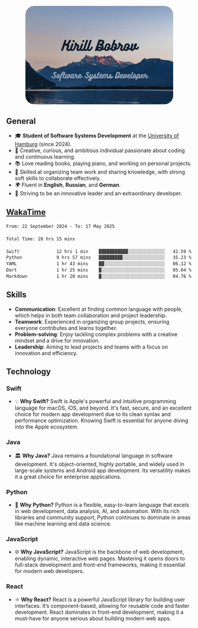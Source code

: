 <p align="center">
  <img src="Thumbnail.png" alt="Thumbnail" width="400px">
</p>

## General
- 🎓 **Student of Software Systems Development** at the [University of Hamburg](https://www.uni-hamburg.de/en.html) (since 2024).
- 🌟 Creative, curious, and ambitious individual passionate about coding and continuous learning.
- 📚 Love reading books, playing piano, and working on personal projects.
- 💼 Skilled at organizing team work and sharing knowledge, with strong soft skills to collaborate effectively.
- 🌍 Fluent in **English**, **Russian**, and **German**.
- 🚀 Striving to be an innovative leader and an extraordinary developer.

## [WakaTime](https://wakatime.com/@h_off_nung)

<!--START_SECTION:WakaTime-->

```txt
From: 22 September 2024 - To: 17 May 2025

Total Time: 28 hrs 15 mins

Swift              12 hrs 1 min    ▓▓▓▓▓▓▓▓▓▓▓░░░░░░░░░░░░░░   42.59 %
Python             9 hrs 57 mins   ▓▓▓▓▓▓▓▓▓░░░░░░░░░░░░░░░░   35.23 %
YAML               1 hr 43 mins    ▓▓░░░░░░░░░░░░░░░░░░░░░░░   06.12 %
Dart               1 hr 25 mins    ▓░░░░░░░░░░░░░░░░░░░░░░░░   05.04 %
Markdown           1 hr 20 mins    ▓░░░░░░░░░░░░░░░░░░░░░░░░   04.76 %
```

<!--END_SECTION:WakaTime-->

## Skills
- **Communication**: Excellent at finding common language with people, which helps in both team collaboration and project leadership.
- **Teamwork**: Experienced in organizing group projects, ensuring everyone contributes and learns together.
- **Problem-solving**: Enjoy tackling complex problems with a creative mindset and a drive for innovation.
- **Leadership**: Aiming to lead projects and teams with a focus on innovation and efficiency.

## Technology
### **Swift**
- 💡 **Why Swift?** Swift is Apple's powerful and intuitive programming language for macOS, iOS, and beyond. It's fast, secure, and an excellent choice for modern app development due to its clean syntax and performance optimization. Knowing Swift is essential for anyone diving into the Apple ecosystem.

### **Java**
- 🏛️ **Why Java?** Java remains a foundational language in software development. It's object-oriented, highly portable, and widely used in large-scale systems and Android app development. Its versatility makes it a great choice for enterprise applications.

### **Python**
- 🐍 **Why Python?** Python is a flexible, easy-to-learn language that excels in web development, data analysis, AI, and automation. With its rich libraries and community support, Python continues to dominate in areas like machine learning and data science.

### **JavaScript**
- 🌐 **Why JavaScript?** JavaScript is the backbone of web development, enabling dynamic, interactive web pages. Mastering it opens doors to full-stack development and front-end frameworks, making it essential for modern web developers.

### **React**
- ⚛️ **Why React?** React is a powerful JavaScript library for building user interfaces. It’s component-based, allowing for reusable code and faster development. React dominates in front-end development, making it a must-have for anyone serious about building modern web apps.
